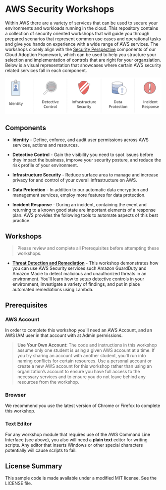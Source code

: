 # AWS Security Workshops

Within AWS there are a variety of services that can be used to secure your environments and workloads running in the cloud. This repository contains a collection of security oriented workshops that will guide you through prepared scenarios that represent common use cases and operational tasks and give you hands on experience with a wide range of AWS services.  The workshops closely align with the [Security Perspective](https://d0.awsstatic.com/whitepapers/AWS_CAF_Security_Perspective.pdf) components of our Cloud Adoption Framework, which can be used to help you structure your selection and implementation of controls that are right for your organziation.  Below is a visual representation that showcases where certain AWS security related services fall in each component.

![Components](./images/security-components-color.png "Categorization of AWS Security Services")

## Components

* **Identity** - Define, enforce, and audit user permissions across AWS services, actions and resources.

* **Detective Control** - Gain the visibility you need to spot issues before they impact the business, improve your security posture, and reduce the risk profile of your environment.

* **Infrastructure Security** - Reduce surface area to manage and increase privacy for and control of your overall infrastructure on AWS.

* **Data Protection** - In addition to our automatic data encryption and management services, employ more features for data protection.

* **Incident Response** - During an incident, containing the event and returning to a known good state are important elements of a response plan. AWS provides the following tools to automate aspects of this best practice.

## Workshops

> Please review and complete all Prerequisites before attempting these workshops.

- [**Threat Detection and Remediation**](https://code.amazon.com/packages/Aws-security-workshops/trees/mainline/--/threat-detection) - This workshop demonstrates how you can use AWS Security services such Amazon GuardDuty and Amazon Macie to detect malicious and unauthorized threats in an environment. You'll learn how to setup detective controls in your environment, investigate a variety of findings, and put in place automated remediations using Lambda.

## Prerequisites

### AWS Account

In order to complete this workshop you'll need an AWS Account, and an AWS IAM user in that account with at Admin permissions.

> **Use Your Own Account**: The code and instructions in this workshop assume only one student is using a given AWS account at a time. If you try sharing an account with another student, you'll run into naming conflicts for certain resources. Use a personal account or create a new AWS account for this workshop rather than using an organization’s account to ensure you have full access to the necessary services and to ensure you do not leave behind any resources from the workshop.

### Browser

We recommend you use the latest version of Chrome or Firefox to complete this workshop.

### Text Editor

For any workshop module that requires use of the AWS Command Line Interface (see above), you also will need a **plain text** editor for writing scripts. Any editor that inserts Windows or other special characters potentially will cause scripts to fail.

## License Summary

This sample code is made available under a modified MIT license. See the LICENSE file.
